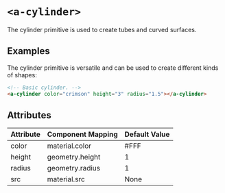# `<a-cylinder>`

The cylinder primitive is used to create tubes and curved surfaces.

## Examples

The cylinder primitive is versatile and can be used to create different kinds of shapes:

```html
<!-- Basic cylinder. -->
<a-cylinder color="crimson" height="3" radius="1.5"></a-cylinder>
```

## Attributes

| Attribute                        | Component Mapping                      | Default Value |
| --------                         | -----------------                      | ------------- |
| color                            | material.color                         | #FFF          |
| height                           | geometry.height                        | 1             |
| radius                           | geometry.radius                        | 1             |
| src                              | material.src                           | None          |
